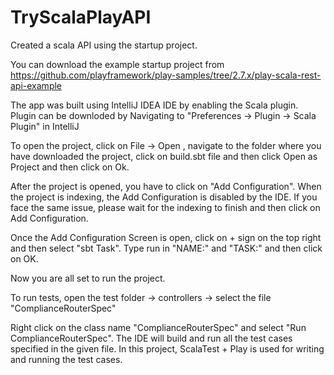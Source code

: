 # TryScalaPlayAPI
Created a scala API using the startup project.

You can download the example startup project from https://github.com/playframework/play-samples/tree/2.7.x/play-scala-rest-api-example

The app was built using IntelliJ IDEA IDE by enabling the Scala plugin. Plugin can be downloded by Navigating to "Preferences -> Plugin -> Scala Plugin" in IntelliJ

To open the project, click on File -> Open , navigate to the folder where you have downloaded the project, click on build.sbt file and then click Open as Project and then click on Ok.

After the project is opened, you have to click on "Add Configuration". When the project is indexing, the Add Configuration is disabled by the IDE. If you face the same issue, please wait for the indexing to finish and then click on Add Configuration. 

Once the Add Configuration Screen is open, click on + sign on the top right and then select "sbt Task". Type run in "NAME:" and "TASK:" and then click on OK.

Now you are all set to run the project.


To run tests, open the test folder -> controllers ->  select the file "ComplianceRouterSpec"

Right click on the class name "ComplianceRouterSpec" and select "Run ComplianceRouterSpec". The IDE will build and run all the test cases specified in the given file. In this project, ScalaTest + Play is used for writing and running the test cases.
